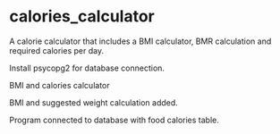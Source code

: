 # calories_calculator

A calorie calculator that includes a BMI calculator, BMR calculation and required calories per day.

Install psycopg2 for database connection.

BMI and calories calculator

BMI and suggested weight calculation added.

Program connected to database with food calories table.



